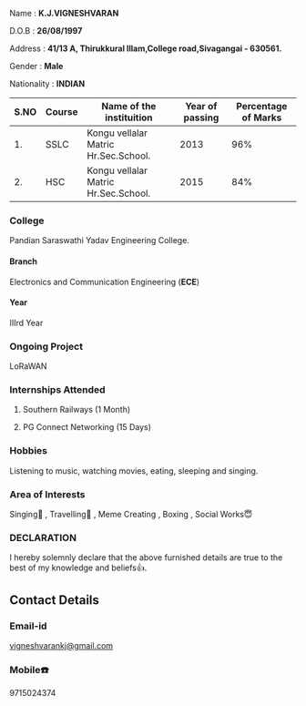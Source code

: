 Name        : **K.J.VIGNESHVARAN**

D.O.B       : **26/08/1997**

Address     : **41/13 A, Thirukkural Illam,College road,Sivagangai - 630561.**

Gender      : **Male**

Nationality : **INDIAN**

S.NO|Course|Name of the instituition|Year of passing|Percentage of Marks
---------|-----------|------------------------------|---------------------|------------------------
1.|SSLC|Kongu vellalar Matric Hr.Sec.School.|2013|96%
2.|HSC|Kongu vellalar Matric Hr.Sec.School.|2015|84%



### College 
Pandian Saraswathi Yadav Engineering College.

#### Branch
Electronics and Communication Engineering (**ECE**)

#### Year
IIIrd Year

### Ongoing Project
LoRaWAN

### Internships Attended
1) Southern Railways (1 Month)

2) PG Connect Networking (15 Days)

### Hobbies
Listening to music, watching movies, eating, sleeping and singing.

### Area of Interests
Singing:musical_note: , Travelling:bus: , Meme Creating , Boxing , Social Works:innocent:

###                                                     **DECLARATION**
   I hereby solemnly declare that the above furnished details are true to the best of my knowledge and beliefs:thumbsup:.

## **Contact Details**
### Email-id
vigneshvarankj@gmail.com
### Mobile:phone:
9715024374
